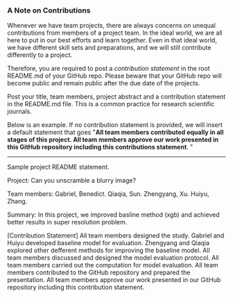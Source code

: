 ### A Note on Contributions

Whenever we have team projects, there are always concerns on unequal contributions from members of a project team. In the ideal world, we are all here to put in our best efforts and learn together. Even in that ideal world, we have different skill sets and preparations, and we will still contribute differently to a project. 

Therefore, you are required to post a *contribution statement* in the root README.md of your GitHub repo. Please beware that your GitHub repo will become public and remain public after the due date of the projects. 

Post your title, team members, project abstract and a contribution statement in the README.md file.  This is a common practice for research scientific journals. 

Below is an example. If no contribution statement is provided, we will insert a default statement that goes "**All team members contributed equally in all stages of this project. All team members approve our work presented in this GitHub repository including this contributions statement**. "

---
Sample project README statement.

Project: Can you unscramble a blurry image?

Team members:  Gabriel, Benedict. Qiaqia, Sun. Zhengyang, Xu. Huiyu, Zhang.

Summary: In this project, we improved basline method (xgb) and achieved better results in super resolution problem.

[Contribution Statement] All team members designed the study. Gabriel and Huiyu developed baseline model for evaluation. Zhengyang and Qiaqia explored other defferent methods for improving the baseline model. All team members discussed and designed the model evaluation protocol. All team members carried out the computation for model evaluation. All team members contributed to the GitHub repository and prepared the presentation. All team members approve our work presented in our GitHub repository including this contribution statement.
